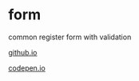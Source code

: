 # form
common register form with validation

[github.io](aslambeq.github.io/form/)

[codepen.io](https://codepen.io/aslambeq/pen/dyOmYgR)
